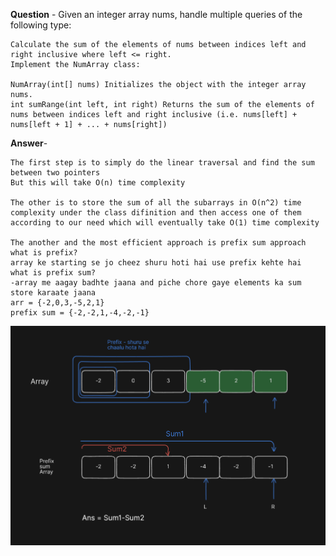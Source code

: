 **Question** - 
    Given an integer array nums, handle multiple queries of the following type:

    Calculate the sum of the elements of nums between indices left and right inclusive where left <= right.
    Implement the NumArray class:

    NumArray(int[] nums) Initializes the object with the integer array nums.    
    int sumRange(int left, int right) Returns the sum of the elements of nums between indices left and right inclusive (i.e. nums[left] + nums[left + 1] + ... + nums[right])

**Answer**- 

    The first step is to simply do the linear traversal and find the sum between two pointers
    But this will take O(n) time complexity

    The other is to store the sum of all the subarrays in O(n^2) time complexity under the class difinition and then access one of them according to our need which will eventually take O(1) time complexity

    The another and the most efficient approach is prefix sum approach 
    what is prefix?
    array ke starting se jo cheez shuru hoti hai use prefix kehte hai
    what is prefix sum?
    -array me aagay badhte jaana and piche chore gaye elements ka sum store karaate jaana
    arr = {-2,0,3,-5,2,1}
    prefix sum = {-2,-2,1,-4,-2,-1}

![alt text](<Screenshot 2025-03-29 114420.png>)
